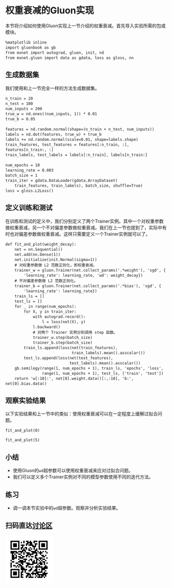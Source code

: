 # 权重衰减的Gluon实现

本节将介绍如何使用Gluon实现上一节介绍的权重衰减。首先导入实验所需的包或模块。

```{.python .input  n=1}
%matplotlib inline
import gluonbook as gb
from mxnet import autograd, gluon, init, nd
from mxnet.gluon import data as gdata, loss as gloss, nn
```

## 生成数据集

我们使用和上一节完全一样的方法生成数据集。

```{.python .input  n=2}
n_train = 20
n_test = 100
num_inputs = 200
true_w = nd.ones((num_inputs, 1)) * 0.01
true_b = 0.05

features = nd.random.normal(shape=(n_train + n_test, num_inputs))
labels = nd.dot(features, true_w) + true_b
labels += nd.random.normal(scale=0.01, shape=labels.shape)
train_features, test_features = features[:n_train, :], features[n_train:, :]
train_labels, test_labels = labels[:n_train], labels[n_train:]

num_epochs = 10
learning_rate = 0.003
batch_size = 1
train_iter = gdata.DataLoader(gdata.ArrayDataset(
    train_features, train_labels), batch_size, shuffle=True)
loss = gloss.L2Loss()
```

## 定义训练和测试

在训练和测试的定义中，我们分别定义了两个Trainer实例。其中一个对权重参数做权重衰减，另一个不对偏差参数做权重衰减。我们在上一节也提到了，实际中有时也对偏差参数做权重衰减。这样只需要定义一个Trainer实例就可以了。

```{.python .input  n=3}
def fit_and_plot(weight_decay):
    net = nn.Sequential()
    net.add(nn.Dense(1))
    net.initialize(init.Normal(sigma=1))
    # 对权重参数做 L2 范数正则化，即权重衰减。
    trainer_w = gluon.Trainer(net.collect_params('.*weight'), 'sgd', {
        'learning_rate': learning_rate, 'wd': weight_decay})
    # 不对偏差参数做 L2 范数正则化。
    trainer_b = gluon.Trainer(net.collect_params('.*bias'), 'sgd', {
        'learning_rate': learning_rate})
    train_ls = []
    test_ls = []
    for _ in range(num_epochs):
        for X, y in train_iter:
            with autograd.record():
                l = loss(net(X), y)
            l.backward()
            # 对两个 Trainer 实例分别调用 step 函数。
            trainer_w.step(batch_size)
            trainer_b.step(batch_size)
        train_ls.append(loss(net(train_features),
                             train_labels).mean().asscalar())
        test_ls.append(loss(net(test_features),
                            test_labels).mean().asscalar())
    gb.semilogy(range(1, num_epochs + 1), train_ls, 'epochs', 'loss',
                range(1, num_epochs + 1), test_ls, ['train', 'test'])
    return 'w[:10]:', net[0].weight.data()[:,:10], 'b:', net[0].bias.data()
```

## 观察实验结果

以下实验结果和上一节中的类似：使用权重衰减可以在一定程度上缓解过拟合问题。

```{.python .input  n=4}
fit_and_plot(0)
```

```{.python .input  n=5}
fit_and_plot(5)
```

## 小结

* 使用Gluon的`wd`超参数可以使用权重衰减来应对过拟合问题。
* 我们可以定义多个Trainer实例对不同的模型参数使用不同的迭代方法。

## 练习

* 调一调本节实验中的`wd`超参数。观察并分析实验结果。

## 扫码直达[讨论区](https://discuss.gluon.ai/t/topic/985)

![](../img/qr_weight-decay-gluon.svg)
